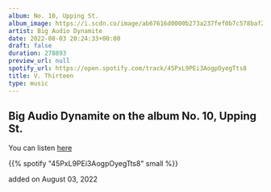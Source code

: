 ```yaml
---
album: No. 10, Upping St.
album_image: https://i.scdn.co/image/ab67616d0000b273a237fef0b7c578baf29617f4
artist: Big Audio Dynamite
date: 2022-08-03 20:24:33+00:00
draft: false
duration: 278893
preview_url: null
spotify_url: https://open.spotify.com/track/45PxL9PEi3AogpOyegTts8
title: V. Thirteen
type: music
---
```



## Big Audio Dynamite on the album No. 10, Upping St.

You can listen [here](https://open.spotify.com/track/45PxL9PEi3AogpOyegTts8)

{{% spotify "45PxL9PEi3AogpOyegTts8" small %}}

added on August 03, 2022